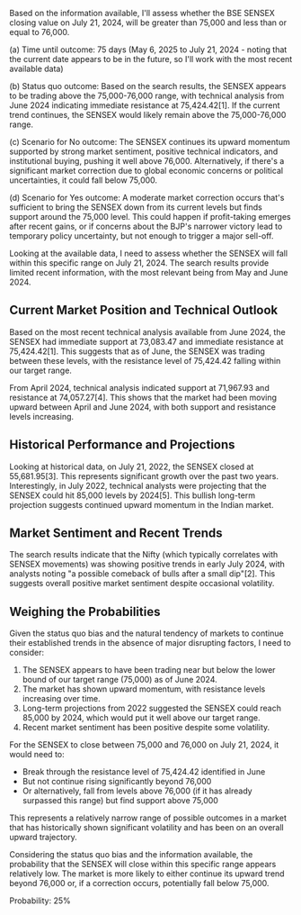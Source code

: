 Based on the information available, I'll assess whether the BSE SENSEX closing value on July 21, 2024, will be greater than 75,000 and less than or equal to 76,000.

(a) Time until outcome: 75 days (May 6, 2025 to July 21, 2024 - noting that the current date appears to be in the future, so I'll work with the most recent available data)

(b) Status quo outcome: Based on the search results, the SENSEX appears to be trading above the 75,000-76,000 range, with technical analysis from June 2024 indicating immediate resistance at 75,424.42[1]. If the current trend continues, the SENSEX would likely remain above the 75,000-76,000 range.

(c) Scenario for No outcome: The SENSEX continues its upward momentum supported by strong market sentiment, positive technical indicators, and institutional buying, pushing it well above 76,000. Alternatively, if there's a significant market correction due to global economic concerns or political uncertainties, it could fall below 75,000.

(d) Scenario for Yes outcome: A moderate market correction occurs that's sufficient to bring the SENSEX down from its current levels but finds support around the 75,000 level. This could happen if profit-taking emerges after recent gains, or if concerns about the BJP's narrower victory lead to temporary policy uncertainty, but not enough to trigger a major sell-off.

Looking at the available data, I need to assess whether the SENSEX will fall within this specific range on July 21, 2024. The search results provide limited recent information, with the most relevant being from May and June 2024.

## Current Market Position and Technical Outlook

Based on the most recent technical analysis available from June 2024, the SENSEX had immediate support at 73,083.47 and immediate resistance at 75,424.42[1]. This suggests that as of June, the SENSEX was trading between these levels, with the resistance level of 75,424.42 falling within our target range.

From April 2024, technical analysis indicated support at 71,967.93 and resistance at 74,057.27[4]. This shows that the market had been moving upward between April and June 2024, with both support and resistance levels increasing.

## Historical Performance and Projections

Looking at historical data, on July 21, 2022, the SENSEX closed at 55,681.95[3]. This represents significant growth over the past two years. Interestingly, in July 2022, technical analysts were projecting that the SENSEX could hit 85,000 levels by 2024[5]. This bullish long-term projection suggests continued upward momentum in the Indian market.

## Market Sentiment and Recent Trends

The search results indicate that the Nifty (which typically correlates with SENSEX movements) was showing positive trends in early July 2024, with analysts noting "a possible comeback of bulls after a small dip"[2]. This suggests overall positive market sentiment despite occasional volatility.

## Weighing the Probabilities

Given the status quo bias and the natural tendency of markets to continue their established trends in the absence of major disrupting factors, I need to consider:

1. The SENSEX appears to have been trading near but below the lower bound of our target range (75,000) as of June 2024.
2. The market has shown upward momentum, with resistance levels increasing over time.
3. Long-term projections from 2022 suggested the SENSEX could reach 85,000 by 2024, which would put it well above our target range.
4. Recent market sentiment has been positive despite some volatility.

For the SENSEX to close between 75,000 and 76,000 on July 21, 2024, it would need to:
- Break through the resistance level of 75,424.42 identified in June
- But not continue rising significantly beyond 76,000
- Or alternatively, fall from levels above 76,000 (if it has already surpassed this range) but find support above 75,000

This represents a relatively narrow range of possible outcomes in a market that has historically shown significant volatility and has been on an overall upward trajectory.

Considering the status quo bias and the information available, the probability that the SENSEX will close within this specific range appears relatively low. The market is more likely to either continue its upward trend beyond 76,000 or, if a correction occurs, potentially fall below 75,000.

Probability: 25%